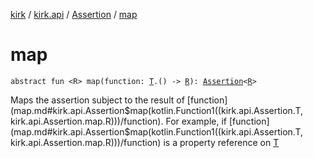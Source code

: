 [kirk](../../index.md) / [kirk.api](../index.md) / [Assertion](index.md) / [map](./map.md)

# map

`abstract fun <R> map(function: `[`T`](index.md#T)`.() -> `[`R`](map.md#R)`): `[`Assertion`](index.md)`<`[`R`](map.md#R)`>`

Maps the assertion subject to the result of [function](map.md#kirk.api.Assertion$map(kotlin.Function1((kirk.api.Assertion.T, kirk.api.Assertion.map.R)))/function).
For example, if [function](map.md#kirk.api.Assertion$map(kotlin.Function1((kirk.api.Assertion.T, kirk.api.Assertion.map.R)))/function) is a property reference on [T](index.md#T)

